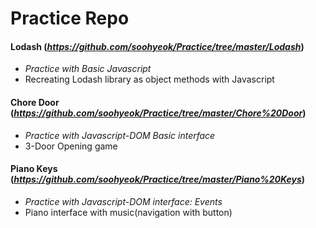 # Practice Repo

#### Lodash (*https://github.com/soohyeok/Practice/tree/master/Lodash*)
- *Practice with Basic Javascript*
- Recreating Lodash library as object methods with Javascript
#### Chore Door (*https://github.com/soohyeok/Practice/tree/master/Chore%20Door*)
- *Practice with Javascript-DOM Basic interface*
- 3-Door Opening game
#### Piano Keys (*https://github.com/soohyeok/Practice/tree/master/Piano%20Keys*)
- *Practice with Javascript-DOM interface: Events*
- Piano interface with music(navigation with button)
